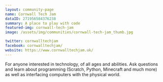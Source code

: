```yaml
---
layout: community-page
name: Cornwall Tech Jam
dataID: 271956584376238
summary: A place to play with code
featured-img: cornwall-tech-jam
image: /assets/img/communities/cornwall-tech-jam_thumb.jpg

twitter: cornwalltechjam
facebook: cornwalltechjam/
website: https://www.cornwalltechjam.uk/
---
```

For anyone interested in technology, of all ages and abilities. Ask questions
and learn about programming (Scratch, Python, Minecraft and much more) as well as
interfacing computers with the physical world.
